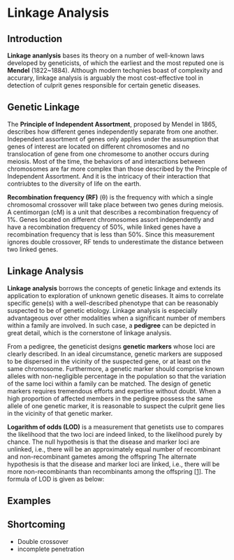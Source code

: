 # Linkage Analysis

## Introduction

**Linkage ananlysis** bases its theory on a number of well-known laws developed by geneticists, of which the earliest and the most reputed one is **Mendel** (1822~1884). Although modern techqnies boast of complexity and accurary, linkage analysis is arguably the most cost-effective tool in detection of culprit genes responsible for certain genetic diseases.

## Genetic Linkage

The **Principle of Independent Assortment**, proposed by Mendel in 1865, describes how different genes independently separate from one another. Independent assortment of genes only applies under the assumption that genes of interest are located on different chromosomes and no translocation of gene from one chromesome to another occurs during meiosis. Most of the time, the behaviors of and interactions between chromosomes are far more complex than those described by the Princple of Independent Assortment. And it is the intricacy of their interaction that contriubtes to the diversity of life on the earth.

**Recombination frequency (RF)** (θ) is the frequency with which a single chromosomal crossover will take place between two genes during meiosis. A centimorgan (cM) is a unit that describes a recombination frequency of 1%. Genes located on different chromosomes assort independently and have a recombination frequency of 50%, while linked genes have a recombination frequency that is less than 50%. Since this measurement ignores double crossover, RF tends to underestimate the distance between two linked genes.

## Linkage Analysis

**Linkage analysis** borrows the concepts of genetic linkage and extends its application to exploration of unknown genetic diseases. It aims to correlate specific gene(s) with a well-described phenotype that can be reasonably suspected to be of genetic etiology. Linkage analysis is especially advantageous over other modalities when a significant number of members within a family are involved. In such case, a **pedigree** can be depicted in great detail, which is the cornerstone of linkage analysis.

From a pedigree, the geneticist designs **genetic markers** whose loci are clearly described. In an ideal circumstance, genetic markers are supposed to be dispersed in the vicinity of the suspected gene, or at least on the same chromosome. Furthermore, a genetic marker should comprise known alleles with non-negligible percentage in the population so that the variation of the same loci within a family can be matched. The design of genetic markers requires tremendous efforts and expertise without doubt. When a high proportion of affected members in the pedigree possess the same allele of one genetic marker, it is reasonable to suspect the culprit gene lies in the vicinity of that genetic marker.

**Logarithm of odds (LOD)** is a measurement that genetists use to compares the likelihood that the two loci are indeed linked, to the likelihood purely by chance. The null hypothesis is that the disease and marker loci are unlinked, i.e., there will be an approximately equal number of recombinant and non-recombinant gametes among the offspring The alternate hypothesis is that the disease and marker loci are linked, i.e., there will be more non-recombinants than recombinants among the offspring [[1]](http://hihg.med.miami.edu/code/http/modules/education/Design/Print.asp?CourseNum=3&LessonNum=3). The formula of LOD is given as below: 

## Examples

## Shortcoming

- Double crossover
- incomplete penetration
